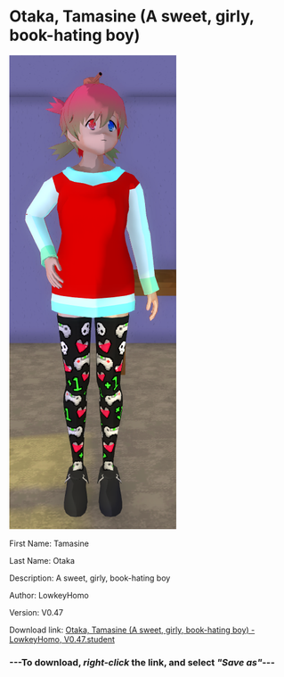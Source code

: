# Otaka, Tamasine (A sweet, girly, book-hating boy)

<img src = "https://raw.githubusercontent.com/Arbiter1223/Daigaku-Gurashi-Custom-Students/master/Students/Files/Otaka%2C%20Tamasine%20(A%20sweet%2C%20girly%2C%20book-hating%20boy).png">

First Name: Tamasine

Last Name: Otaka

Description: A sweet, girly, book-hating boy

Author: LowkeyHomo

Version: V0.47

Download link: <a href="https://raw.githubusercontent.com/Arbiter1223/Daigaku-Gurashi-Custom-Students/master/Students/Files/Otaka%2C%20Tamasine%20(A%20sweet%2C%20girly%2C%20book-hating%20boy)%20-%20LowkeyHomo%2C%20V0.47.student">Otaka, Tamasine (A sweet, girly, book-hating boy) - LowkeyHomo, V0.47.student</a>

### ---**To download, _right-click_ the link, and select _"Save as"_**---
